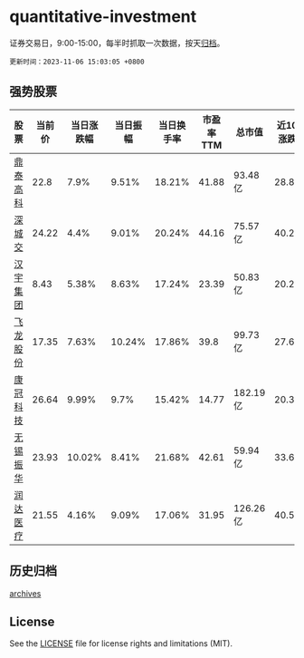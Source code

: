 # quantitative-investment

证券交易日，9:00-15:00，每半时抓取一次数据，按天[归档](archives)。

`更新时间：2023-11-06 15:03:05 +0800`

## 强势股票

|股票|当前价|当日涨跌幅|当日振幅|当日换手率|市盈率TTM|总市值|近10日涨跌幅|
|----|----|----|----|----|----|----|----|
|[鼎泰高科](https://xueqiu.com/S/SZ301377)|22.8|7.9%|9.51%|18.21%|41.88|93.48亿|28.81%|
|[深城交](https://xueqiu.com/S/SZ301091)|24.22|4.4%|9.01%|20.24%|44.16|75.57亿|40.24%|
|[汉宇集团](https://xueqiu.com/S/SZ300403)|8.43|5.38%|8.63%|17.24%|23.39|50.83亿|20.26%|
|[飞龙股份](https://xueqiu.com/S/SZ002536)|17.35|7.63%|10.24%|17.86%|39.8|99.73亿|27.67%|
|[康冠科技](https://xueqiu.com/S/SZ001308)|26.64|9.99%|9.7%|15.42%|14.77|182.19亿|20.33%|
|[无锡振华](https://xueqiu.com/S/SH605319)|23.93|10.02%|8.41%|21.68%|42.61|59.94亿|33.69%|
|[润达医疗](https://xueqiu.com/S/SH603108)|21.55|4.16%|9.09%|17.06%|31.95|126.26亿|40.57%|

## 历史归档

[archives](archives)

## License

See the [LICENSE](LICENSE) file for license rights and limitations (MIT).